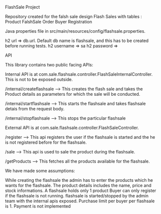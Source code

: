 FlashSale Project

Repository created for the falsh sale design Flash Sales
with tables :
Product
FalshSale
Order
Buyer
Registration


Java properties file in src/main/resources/config/flashsale.properties.

h2 url => db.url. Default db name is flashsale, and this has to be created before running tests.
h2 username => sa
h2 password => 

API

This library contains two public facing APIs:

Internal API is at com.sale.flashsale.controller.FlashSaleInternalController. This is not to be exposed outside.

/internal/createflashsale --> This creates the flash sale and takes the Product details as parameters for which the sale will be conducted.

/internal/startflashsale --> This starts the flashsale and takes flashsale detais from the request body.

/internal/stopflashsale  --> This stops the particular flashsale

External API is at com.sale.flashsale.controller.FlashSaleController.

/register  --> This api registers the user if the flashsale is started and the he is not registered before for the flashsale.

/sale      --> This api is used to sale the product during the flashsale.

/getProducts --> This fetches all the products available for the flashsale.


We have made some assumptions:

While creating the flashsale the admin has to enter the products which he wants for the flashsale. The product details 
includes the name, price and stock informations.
A flashsale holds only 1 product
Buyer can only register if the flashsale is not running.
flashsale is started/stopped by the admin team with the internal apis exposed.
Purchase limit per buyer per flashsale is 1. 
Payment is not implemented
